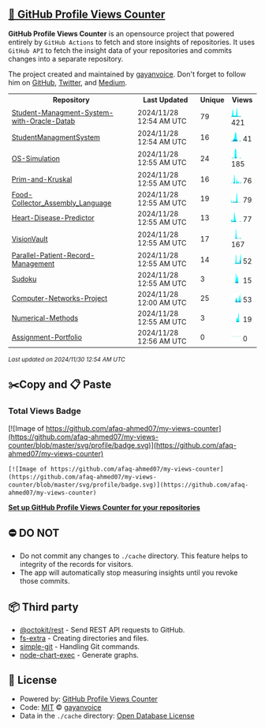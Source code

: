 ## [🚀 GitHub Profile Views Counter](https://github.com/gayanvoice/github-profile-views-counter)
**GitHub Profile Views Counter** is an opensource project that powered entirely by  `GitHub Actions` to fetch and store insights of repositories.
It uses `GitHub API` to fetch the insight data of your repositories and commits changes into a separate repository.

The project created and maintained by [gayanvoice](https://github.com/gayanvoice). Don't forget to follow him on [GitHub](https://github.com/gayanvoice), [Twitter](https://twitter.com/gayanvoice), and [Medium](https://gayanvoice.medium.com/).

<table>
	<tr>
		<th>
			Repository
		</th>
		<th>
			Last Updated
		</th>
		<th>
			Unique
		</th>
		<th>
			Views
		</th>
	</tr>
	<tr>
		<td>
			<a href="https://github.com/afaq-ahmed07/my-views-counter/tree/master/readme/654522860/year.md">
				Student-Managment-System-with-Oracle-Datab
			</a>
		</td>
		<td>
			2024/11/28 12:54 AM UTC
		</td>
		<td>
			79
		</td>
		<td>
			<img alt="Response time graph" src="https://github.com/afaq-ahmed07/my-views-counter/raw/master/graph/654522860/small/year.png" height="20"> 421
		</td>
	</tr>
	<tr>
		<td>
			<a href="https://github.com/afaq-ahmed07/my-views-counter/tree/master/readme/606989314/year.md">
				StudentManagmentSystem
			</a>
		</td>
		<td>
			2024/11/28 12:54 AM UTC
		</td>
		<td>
			16
		</td>
		<td>
			<img alt="Response time graph" src="https://github.com/afaq-ahmed07/my-views-counter/raw/master/graph/606989314/small/year.png" height="20"> 41
		</td>
	</tr>
	<tr>
		<td>
			<a href="https://github.com/afaq-ahmed07/my-views-counter/tree/master/readme/653105890/year.md">
				OS-Simulation
			</a>
		</td>
		<td>
			2024/11/28 12:55 AM UTC
		</td>
		<td>
			24
		</td>
		<td>
			<img alt="Response time graph" src="https://github.com/afaq-ahmed07/my-views-counter/raw/master/graph/653105890/small/year.png" height="20"> 185
		</td>
	</tr>
	<tr>
		<td>
			<a href="https://github.com/afaq-ahmed07/my-views-counter/tree/master/readme/608704106/year.md">
				Prim-and-Kruskal
			</a>
		</td>
		<td>
			2024/11/28 12:55 AM UTC
		</td>
		<td>
			16
		</td>
		<td>
			<img alt="Response time graph" src="https://github.com/afaq-ahmed07/my-views-counter/raw/master/graph/608704106/small/year.png" height="20"> 76
		</td>
	</tr>
	<tr>
		<td>
			<a href="https://github.com/afaq-ahmed07/my-views-counter/tree/master/readme/654526552/year.md">
				Food-Collector_Assembly_Language
			</a>
		</td>
		<td>
			2024/11/28 12:55 AM UTC
		</td>
		<td>
			19
		</td>
		<td>
			<img alt="Response time graph" src="https://github.com/afaq-ahmed07/my-views-counter/raw/master/graph/654526552/small/year.png" height="20"> 79
		</td>
	</tr>
	<tr>
		<td>
			<a href="https://github.com/afaq-ahmed07/my-views-counter/tree/master/readme/735390494/year.md">
				Heart-Disease-Predictor
			</a>
		</td>
		<td>
			2024/11/28 12:55 AM UTC
		</td>
		<td>
			13
		</td>
		<td>
			<img alt="Response time graph" src="https://github.com/afaq-ahmed07/my-views-counter/raw/master/graph/735390494/small/year.png" height="20"> 77
		</td>
	</tr>
	<tr>
		<td>
			<a href="https://github.com/afaq-ahmed07/my-views-counter/tree/master/readme/788078219/year.md">
				VisionVault
			</a>
		</td>
		<td>
			2024/11/28 12:55 AM UTC
		</td>
		<td>
			17
		</td>
		<td>
			<img alt="Response time graph" src="https://github.com/afaq-ahmed07/my-views-counter/raw/master/graph/788078219/small/year.png" height="20"> 167
		</td>
	</tr>
	<tr>
		<td>
			<a href="https://github.com/afaq-ahmed07/my-views-counter/tree/master/readme/802793033/year.md">
				Parallel-Patient-Record-Management
			</a>
		</td>
		<td>
			2024/11/28 12:55 AM UTC
		</td>
		<td>
			14
		</td>
		<td>
			<img alt="Response time graph" src="https://github.com/afaq-ahmed07/my-views-counter/raw/master/graph/802793033/small/year.png" height="20"> 52
		</td>
	</tr>
	<tr>
		<td>
			<a href="https://github.com/afaq-ahmed07/my-views-counter/tree/master/readme/802791594/year.md">
				Sudoku
			</a>
		</td>
		<td>
			2024/11/28 12:55 AM UTC
		</td>
		<td>
			3
		</td>
		<td>
			<img alt="Response time graph" src="https://github.com/afaq-ahmed07/my-views-counter/raw/master/graph/802791594/small/year.png" height="20"> 15
		</td>
	</tr>
	<tr>
		<td>
			<a href="https://github.com/afaq-ahmed07/my-views-counter/tree/master/readme/749389203/year.md">
				Computer-Networks-Project
			</a>
		</td>
		<td>
			2024/11/28 12:00 AM UTC
		</td>
		<td>
			25
		</td>
		<td>
			<img alt="Response time graph" src="https://github.com/afaq-ahmed07/my-views-counter/raw/master/graph/749389203/small/year.png" height="20"> 53
		</td>
	</tr>
	<tr>
		<td>
			<a href="https://github.com/afaq-ahmed07/my-views-counter/tree/master/readme/664575819/year.md">
				Numerical-Methods
			</a>
		</td>
		<td>
			2024/11/28 12:55 AM UTC
		</td>
		<td>
			3
		</td>
		<td>
			<img alt="Response time graph" src="https://github.com/afaq-ahmed07/my-views-counter/raw/master/graph/664575819/small/year.png" height="20"> 19
		</td>
	</tr>
	<tr>
		<td>
			<a href="https://github.com/afaq-ahmed07/my-views-counter/tree/master/readme/772928418/year.md">
				Assignment-Portfolio
			</a>
		</td>
		<td>
			2024/11/28 12:56 AM UTC
		</td>
		<td>
			0
		</td>
		<td>
			<img alt="Response time graph" src="https://github.com/afaq-ahmed07/my-views-counter/raw/master/graph/772928418/small/year.png" height="20"> 0
		</td>
	</tr>
</table>

<small><i>Last updated on 2024/11/30 12:54 AM UTC</i></small>

## ✂️Copy and 📋 Paste
### Total Views Badge
[![Image of https://github.com/afaq-ahmed07/my-views-counter](https://github.com/afaq-ahmed07/my-views-counter/blob/master/svg/profile/badge.svg)](https://github.com/afaq-ahmed07/my-views-counter)

```readme
[![Image of https://github.com/afaq-ahmed07/my-views-counter](https://github.com/afaq-ahmed07/my-views-counter/blob/master/svg/profile/badge.svg)](https://github.com/afaq-ahmed07/my-views-counter)
```
[**Set up GitHub Profile Views Counter for your repositories**](https://github.com/gayanvoice/github-profile-views-counter)
## ⛔ DO NOT
- Do not commit any changes to `./cache` directory. This feature helps to integrity of the records for visitors.
- The app will automatically stop measuring insights until you revoke those commits.
## 📦 Third party

- [@octokit/rest](https://www.npmjs.com/package/@octokit/rest) - Send REST API requests to GitHub.
- [fs-extra](https://www.npmjs.com/package/fs-extra) - Creating directories and files.
- [simple-git](https://www.npmjs.com/package/simple-git) - Handling Git commands.
- [node-chart-exec](https://www.npmjs.com/package/node-chart-exec) - Generate graphs.
## 📄 License
- Powered by: [GitHub Profile Views Counter](https://github.com/gayanvoice/github-profile-views-counter)
- Code: [MIT](./LICENSE) © [gayanvoice](https://github.com/gayanvoice)
- Data in the `./cache` directory: [Open Database License](https://opendatacommons.org/licenses/odbl/1-0/)